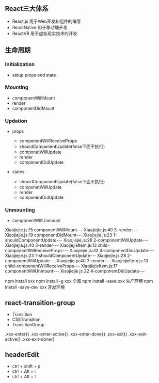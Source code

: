 ## React三大体系
- React.js 用于Web开发和组件的编写
- ReactNative 用于移动端开发
- ReactVR 用于虚拟现实技术的开发

## 生命周期

### Initialization
- setup props and state

### Mounting
- componentWillMount
- render
- componentDidMount

### Updation
- props
  - componentWillReceiveProps
  - shouldComponentUpdate(false下面不执行)
  - componetWillUpdate
  - render
  - componentDidUpdate

- states
  - shouldComponentUpdate(false下面不执行)
  - componetWillUpdate
  - render
  - componentDidUpdate

### Unmounting
- componentWillUnmount

Xiaojiejie.js:15 componentWillMount---
Xiaojiejie.js:40 3-render---
Xiaojiejie.js:19 componentDidMount---
Xiaojiejie.js:23 1-shouldComponentUpdate---
Xiaojiejie.js:28 2-componentWillUpdate---
Xiaojiejie.js:40 3-render---
XiaojiejieItem.js:13 child-componentWillReceiveProps---
Xiaojiejie.js:32 4-componentDidUpdate---
Xiaojiejie.js:23 1-shouldComponentUpdate---
Xiaojiejie.js:28 2-componentWillUpdate---
Xiaojiejie.js:40 3-render---
XiaojiejieItem.js:13 child-componentWillReceiveProps---
XiaojiejieItem.js:17 componentWillUnmount---
Xiaojiejie.js:32 4-componentDidUpdate---

npm install xxx
npm install -g xxx 全局
npm install -save xxx 生产环境
npm install -save-dev xxx 开发环境

## react-transition-group
- Transition
- CSSTransition
- TransitionGroup

.xxx-enter{}
.xxx-enter-active{}
.xxx-enter-done{}
.xxx-exit{}
.xxx-exit-active{}
.xxx-exit-done{}

## headerEdit
- ctrl + shift + p
- ctrl + Alt + i
- ctrl + Alt + t